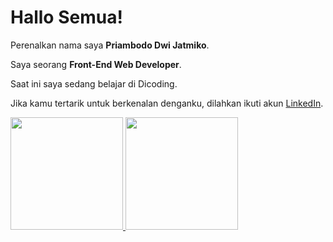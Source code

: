 # Hallo Semua!

Perenalkan nama saya **Priambodo Dwi Jatmiko**.<br>

Saya seorang **Front-End Web Developer**.<br>

Saat ini saya sedang belajar di Dicoding.<br>

Jika kamu tertarik untuk berkenalan denganku, dilahkan ikuti akun [LinkedIn](https://www.linkedin.com/in/priambododj).


<p align="left">
<a href="https://github.com/penuliscode">
  <img height="180em" src="https://github-readme-stats-eight-theta.vercel.app/api?username=penuliscode&show_icons=true&theme=algolia&include_all_commits=true&count_private=true"/>
  <img height="180em" src="https://github-readme-stats-eight-theta.vercel.app/api/top-langs/?username=penuliscode&layout=compact&theme=algolia"/>
</a>
</p>
